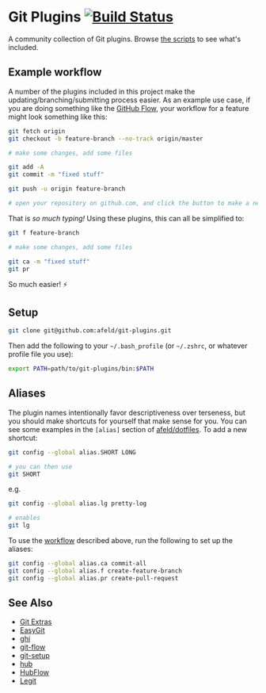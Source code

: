 # Git Plugins [![Build Status](https://travis-ci.org/afeld/git-plugins.svg?branch=travis)](https://travis-ci.org/afeld/git-plugins)

A community collection of Git plugins. Browse [the scripts](bin) to see what's included.

## Example workflow

A number of the plugins included in this project make the updating/branching/submitting process easier. As an example use case, if you are doing something like the [GitHub Flow](https://guides.github.com/introduction/flow/), your workflow for a feature might look something like this:

```bash
git fetch origin
git checkout -b feature-branch --no-track origin/master

# make some changes, add some files

git add -A
git commit -m "fixed stuff"

git push -u origin feature-branch

# open your repository on github.com, and click the button to make a new pull request
```

That is _so much typing!_ Using these plugins, this can all be simplified to:

```bash
git f feature-branch

# make some changes, add some files

git ca -m "fixed stuff"
git pr
```

So much easier! :zap:

## Setup

```bash
git clone git@github.com:afeld/git-plugins.git
```

Then add the following to your `~/.bash_profile` (or `~/.zshrc`, or whatever profile file you use):

```bash
export PATH=path/to/git-plugins/bin:$PATH
```

## Aliases

The plugin names intentionally favor descriptiveness over terseness, but you should make shortcuts for yourself that make sense for you.  You can see some examples in the `[alias]` section of [afeld/dotfiles](https://github.com/afeld/dotfiles/blob/master/gitconfig).  To add a new shortcut:

```bash
git config --global alias.SHORT LONG

# you can then use
git SHORT
```

e.g.

```bash
git config --global alias.lg pretty-log

# enables
git lg
```

To use the [workflow](#example-workflow) described above, run the following to set up the aliases:

```bash
git config --global alias.ca commit-all
git config --global alias.f create-feature-branch
git config --global alias.pr create-pull-request
```

## See Also

* [Git Extras](https://github.com/tj/git-extras)
* [EasyGit](https://people.gnome.org/~newren/eg/)
* [ghi](https://github.com/stephencelis/ghi)
* [git-flow](https://github.com/nvie/gitflow)
* [git-setup](https://github.com/afeld/git-setup)
* [hub](http://hub.github.com/)
* [HubFlow](http://datasift.github.io/gitflow/)
* [Legit](http://www.git-legit.org/)
